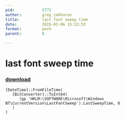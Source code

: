 ```yaml
---
pid:            5772
author:         greg zakharov
title:          last font sweep time
date:           2015-03-06 15:23:53
format:         posh
parent:         0

---
```


# last font sweep time

### [download](Scripts\5772.ps1)



```posh
[DateTime]::FromFileTime(
   [BitConverter]::ToInt64(
      (gp 'HKLM:\SOFTWARE\Microsoft\Windows NT\CurrentVersion\LastFontSweep').LastSweepTime, 0
   )
)
```
